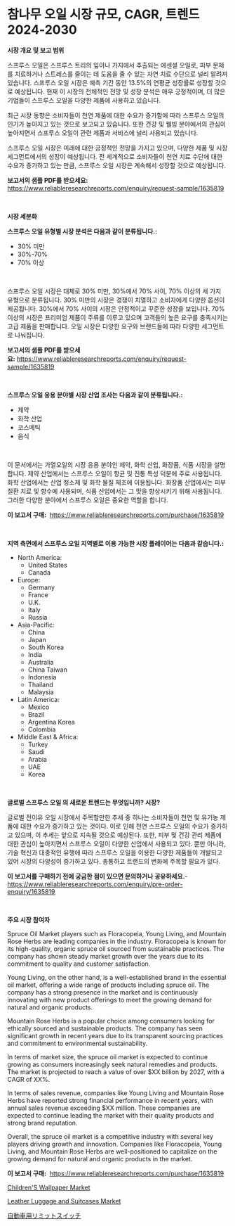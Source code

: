 <p><h1>참나무 오일 시장 규모, CAGR, 트렌드 2024-2030</h1></p><p><strong>시장 개요 및 보고 범위</strong></p>
<p><p>스프루스 오일은 스프루스 트리의 잎이나 가지에서 추출되는 에센셜 오일로, 피부 문제를 치료하거나 스트레스를 줄이는 데 도움을 줄 수 있는 자연 치료 수단으로 널리 알려져 있습니다. 스프루스 오일 시장은 예측 기간 동안 13.5%의 연평균 성장률로 성장할 것으로 예상됩니다. 현재 이 시장의 전체적인 전망 및 성장 분석은 매우 긍정적이며, 더 많은 기업들이 스프루스 오일을 다양한 제품에 사용하고 있습니다.</p><p>최근 시장 동향은 소비자들이 천연 제품에 대한 수요가 증가함에 따라 스프루스 오일의 인기가 높아지고 있는 것으로 보고되고 있습니다. 또한 건강 및 웰빙 분야에서의 관심이 높아지면서 스프루스 오일이 관련 제품과 서비스에 널리 사용되고 있습니다.</p><p>스프루스 오일 시장은 미래에 대한 긍정적인 전망을 가지고 있으며, 다양한 제품 및 시장 세그먼트에서의 성장이 예상됩니다. 전 세계적으로 소비자들이 천연 치료 수단에 대한 수요가 증가하고 있는 만큼, 스프루스 오일 시장은 계속해서 성장할 것으로 예상됩니다.</p></p>
<p><strong>보고서의 샘플 PDF를 받으세요:</strong> <a href="https://www.reliableresearchreports.com/enquiry/request-sample/1635819">https://www.reliableresearchreports.com/enquiry/request-sample/1635819</a></p>
<p>&nbsp;</p>
<p><strong>시장 세분화</strong></p>
<p><strong>스프루스 오일 유형별 시장 분석은 다음과 같이 분류됩니다.:</strong></p>
<p><ul><li>30% 미만</li><li>30%-70%</li><li>70% 이상</li></ul></p>
<p>&nbsp;</p>
<p><p>스프루스 오일 시장은 대체로 30% 미만, 30%에서 70% 사이, 70% 이상의 세 가지 유형으로 분류됩니다. 30% 미만의 시장은 경쟁이 치열하고 소비자에게 다양한 옵션이 제공됩니다. 30%에서 70% 사이의 시장은 안정적이고 꾸준한 성장을 보입니다. 70% 이상의 시장은 프리미엄 제품이 주류를 이루고 있으며 고객들의 높은 요구를 충족시키는 고급 제품을 판매합니다. 오일 시장은 다양한 요구와 브랜드들에 따라 다양한 세그먼트로 나눠집니다.</p></p>
<p><strong>보고서의 샘플 PDF를 받으세요:</strong>&nbsp;<a href="https://www.reliableresearchreports.com/enquiry/request-sample/1635819">https://www.reliableresearchreports.com/enquiry/request-sample/1635819</a></p>
<p>&nbsp;</p>
<p><strong> 스프루스 오일 응용 분야별 시장 산업 조사는 다음과 같이 분류됩니다.:</strong></p>
<p><ul><li>제약</li><li>화학 산업</li><li>코스메틱</li><li>음식</li></ul></p>
<p>&nbsp;</p>
<p><p>이 문서에서는 가열오일의 시장 응용 분야인 제약, 화학 산업, 화장품, 식품 시장을 설명합니다. 제약 산업에서는 스프루스 오일이 항균 및 진통 특성 덕분에 주로 사용됩니다. 화학 산업에서는 산업 청소제 및 화학 물질 제조에 이용됩니다. 화장품 산업에서는 피부 질환 치료 및 향수에 사용되며, 식품 산업에서는 그 맛을 향상시키기 위해 사용됩니다. 그러한 다양한 분야에서 스프루스 오일은 중요한 역할을 합니다.</p></p>
<p><strong>이 보고서 구매:</strong>&nbsp; <a href="https://www.reliableresearchreports.com/purchase/1635819">https://www.reliableresearchreports.com/purchase/1635819</a></p>
<p>&nbsp;</p>
<p><strong>지역 측면에서 스프루스 오일 지역별로 이용 가능한 시장 플레이어는 다음과 같습니다.:</strong></p>
<p><ul>
    <li>
        North America:
        <ul>
            <li>United States</li>
            <li>Canada</li>
        </ul>
    </li>
    <li>
        Europe:
        <ul>
            <li>Germany</li>
            <li>France</li>
            <li>U.K.</li>
            <li>Italy</li>
            <li>Russia</li>
        </ul>
    </li>
    <li>
        Asia-Pacific:
        <ul>
            <li>China</li>
            <li>Japan</li>
            <li>South Korea</li>
            <li>India</li>
            <li>Australia</li>
            <li>China Taiwan</li>
            <li>Indonesia</li>
            <li>Thailand</li>
            <li>Malaysia</li>
        </ul>
    </li>
    <li>
        Latin America:
        <ul>
            <li>Mexico</li>
            <li>Brazil</li>
            <li>Argentina Korea</li>
            <li>Colombia</li>
        </ul>
    </li>
    <li>
        Middle East & Africa:
        <ul>
            <li>Turkey</li>
            <li>Saudi</li>
            <li>Arabia</li>
            <li>UAE</li>
            <li>Korea</li>
        </ul>
    </li>
    </ul></p>
<p>&nbsp;</p>
<p><strong>글로벌 스프루스 오일 의 새로운 트렌드는 무엇입니까? 시장?</strong></p>
<p><p>글로벌 전이유 오일 시장에서 주목할만한 추세 중 하나는 소비자들이 천연 및 유기농 제품에 대한 수요가 증가하고 있는 것이다. 이로 인해 천연 스프루스 오일의 수요가 증가하고 있으며, 이 추세는 앞으로 지속될 것으로 예상된다. 또한, 피부 및 건강 관리 제품에 대한 관심이 높아지면서 스프루스 오일이 다양한 산업에서 사용되고 있다. 뿐만 아니라, 기술 혁신과 대중적인 유행에 따라 스프루스 오일을 이용한 다양한 제품들이 개발되고 있어 시장의 다양성이 증가하고 있다. 총통하고 트랜드의 변화에 주목할 필요가 있다.</p></p>
<p><strong>이 보고서를 구매하기 전에 궁금한 점이 있으면 문의하거나 공유하세요.</strong>- <a href="https://www.reliableresearchreports.com/enquiry/pre-order-enquiry/1635819">https://www.reliableresearchreports.com/enquiry/pre-order-enquiry/1635819</a></p>
<p>&nbsp;</p>
<p><strong>주요 시장 참여자</strong></p>
<p><p>Spruce Oil Market players such as Floracopeia, Young Living, and Mountain Rose Herbs are leading companies in the industry. Floracopeia is known for its high-quality, organic spruce oil sourced from sustainable practices. The company has shown steady market growth over the years due to its commitment to quality and customer satisfaction. </p><p>Young Living, on the other hand, is a well-established brand in the essential oil market, offering a wide range of products including spruce oil. The company has a strong presence in the market and is continuously innovating with new product offerings to meet the growing demand for natural and organic products.</p><p>Mountain Rose Herbs is a popular choice among consumers looking for ethically sourced and sustainable products. The company has seen significant growth in recent years due to its transparent sourcing practices and commitment to environmental sustainability.</p><p>In terms of market size, the spruce oil market is expected to continue growing as consumers increasingly seek natural remedies and products. The market is projected to reach a value of over $XX billion by 2027, with a CAGR of XX%.</p><p>In terms of sales revenue, companies like Young Living and Mountain Rose Herbs have reported strong financial performance in recent years, with annual sales revenue exceeding $XX million. These companies are expected to continue leading the market with their quality products and strong brand reputation.</p><p>Overall, the spruce oil market is a competitive industry with several key players driving growth and innovation. Companies like Floracopeia, Young Living, and Mountain Rose Herbs are well-positioned to capitalize on the growing demand for natural and organic products in the market.</p></p>
<p><strong>이 보고서 구매:</strong>&nbsp;&nbsp;<a href="https://www.reliableresearchreports.com/purchase/1635819">https://www.reliableresearchreports.com/purchase/1635819</a></p>
<p><p><a href="https://github.com/Angelnienowdseej3e45z3p8c/Market-Research-Report-List-1/blob/main/childrens-wallpaper-market.md">Children'S Wallpaper Market</a></p><p><a href="https://github.com/brentleyjimmiealvaradoz4l1rea/Market-Research-Report-List-1/blob/main/leather-luggage-and-suitcases-market.md">Leather Luggage and Suitcases Market</a></p><p><a href="https://github.com/EstaSprer20231/Market-Research-Report-List-1/blob/main/18405608025.md">自動車用リミットスイッチ</a></p></p>
